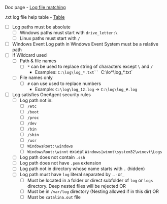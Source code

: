 Doc page - [Log file matching](https://www.dynatrace.com/support/help/shortlink/log-monitoring-custom-source#log-file-matching)

.txt log file help table - [Table](https://www.dynatrace.com/support/help/how-to-use-dynatrace/log-monitoring/acquire-log-data/add-log-files-manually-v2#:~:text=sources%20and%20storage-,Example%3A,-If%20you%20have)
- [ ] Log paths must be absolute
	- [ ] Windows paths must start with `drive_letter:\`
	- [ ] Linux paths must start with `/`
- [ ] Windows Event Log path in Windows Event System must be a relative path
- [ ] If Wildcard used
	- [ ] Path & file names
		- [ ] `*` can be used to replace string of characters except `\` and `/`
			- Examples: 
			  `C:\log\log_*.txt``
			  `C:\lo*\log_*.txt`
	- [ ] File names only
		- [ ] `#` can use used to replace numbers
			- Example:
			  `C:\log\log_12.log` -> `C:\log\log_#.log`
- [ ] Log satisfies OneAgent security rules
	- [ ] Log path not in:
		- [ ] `/etc`
		- [ ] `/boot`
		- [ ] `/proc`
		- [ ] `/dev`
		- [ ] `/bin`
		- [ ] `/sbin`
		- [ ] `/usr`
		- [ ] `WindowsRoot:\windows`
		- [ ] `WindowsRoot:\winnt` except `Windows|winnt\system32\winevt\Logs`
	- [ ] Log path does not contain `.ssh`
	- [ ] Log path does not have `.pem` extension
	- [ ] Log path not in directory whose name starts with `.` (hidden)
	- [ ] Log path must have `log` literal separated by `.`.`-`or`_` 
		- [ ] Must be located in a folder or direct subfolder of `log` or `logs` directory. Deep nested files will be rejected OR
		- [ ] Must be in `/var/log` directory (Nesting allowed if in this dir) OR
		- [ ] Must be `catalina.out` file
